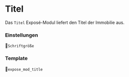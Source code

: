 # Titel

Das `Titel` Exposé-Modul liefert den Titel der Immobilie aus.

### Einstellungen

🔹`Schriftgröße`

### Template

🔸`expose_mod_title`

